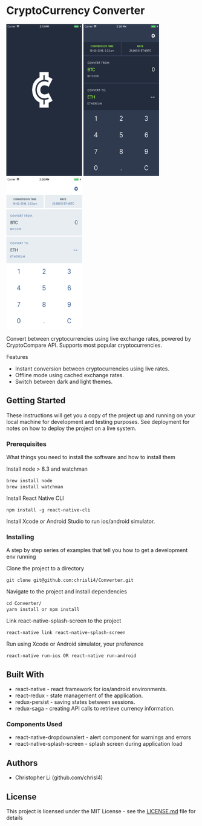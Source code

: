 # CryptoCurrency Converter

<img src="/images/splash.png" width="200" height="400" />
<img src="/images/dark.png" width="200" height="400" />
<img src="/images/light.png" width="200" height="400" />

Convert between cryptocurrencies using live exchange rates, powered by CryptoCompare API. Supports most popular cryptocurrencies.

Features

* Instant conversion between cryptocurrencies using live rates.
* Offline mode using cached exchange rates.
* Switch between dark and light themes.

## Getting Started

These instructions will get you a copy of the project up and running on your local machine for development and testing purposes. See deployment for notes on how to deploy the project on a live system.

### Prerequisites

What things you need to install the software and how to install them

Install node > 8.3 and watchman

```
brew install node
brew install watchman
```

Install React Native CLI
```
npm install -g react-native-cli
```

Install Xcode or Android Studio to run ios/android simulator.

### Installing

A step by step series of examples that tell you how to get a development env running

Clone the project to a directory
```
git clone git@github.com:chrisli4/Converter.git
```

Navigate to the project and install dependencies
```
cd Converter/
yarn install or npm install
```

Link react-native-splash-screen to the project
```
react-native link react-native-splash-screen
```

Run using Xcode or Android simulator, your preference
```
react-native run-ios OR react-native run-android
```

## Built With

* react-native - react framework for ios/android environments.
* react-redux - state management of the application.
* redux-persist - saving states between sessions.
* redux-saga - creating API calls to retrieve currency information.

### Components Used

* react-native-dropdownalert - alert component for warnings and errors
* react-native-splash-screen - splash screen during application load


## Authors

* Christopher Li (github.com/chrisl4)


## License

This project is licensed under the MIT License - see the [LICENSE.md](LICENSE.md) file for details

